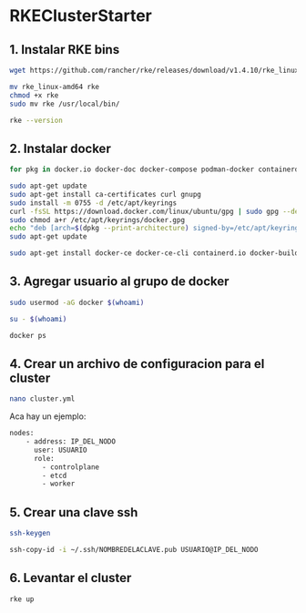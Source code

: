 # RKEClusterStarter

## 1. Instalar RKE bins
```sh
wget https://github.com/rancher/rke/releases/download/v1.4.10/rke_linux-amd64
```
```sh
mv rke_linux-amd64 rke
chmod +x rke
sudo mv rke /usr/local/bin/
```
```sh
rke --version
```

## 2. Instalar docker
```sh
for pkg in docker.io docker-doc docker-compose podman-docker containerd runc; do sudo apt-get remove $pkg; done
```
```sh
sudo apt-get update
sudo apt-get install ca-certificates curl gnupg
sudo install -m 0755 -d /etc/apt/keyrings
curl -fsSL https://download.docker.com/linux/ubuntu/gpg | sudo gpg --dearmor -o /etc/apt/keyrings/docker.gpg
sudo chmod a+r /etc/apt/keyrings/docker.gpg
echo "deb [arch=$(dpkg --print-architecture) signed-by=/etc/apt/keyrings/docker.gpg] https://download.docker.com/linux/ubuntu $(. /etc/os-release && echo "$VERSION_CODENAME") stable" | sudo tee /etc/apt/sources.list.d/docker.list > /dev/null
sudo apt-get update
```
```sh
sudo apt-get install docker-ce docker-ce-cli containerd.io docker-buildx-plugin docker-compose-plugin
```

## 3. Agregar usuario al grupo de docker
```sh
sudo usermod -aG docker $(whoami)
```
```sh
su - $(whoami)
```
```sh
docker ps
```

## 4. Crear un archivo de configuracion para el cluster
```sh
nano cluster.yml
```
Aca hay un ejemplo:
```sh
nodes:
    - address: IP_DEL_NODO
      user: USUARIO
      role: 
        - controlplane 
        - etcd
        - worker
```
## 5. Crear una clave ssh
```sh
ssh-keygen
```
```sh
ssh-copy-id -i ~/.ssh/NOMBREDELACLAVE.pub USUARIO@IP_DEL_NODO
```
## 6. Levantar el cluster
```sh
rke up
```
